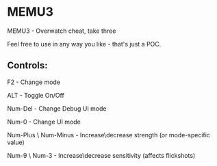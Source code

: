 # MEMU3

MEMU3 - Overwatch cheat, take three

Feel free to use in any way you like - that's just a POC.

## Controls:

F2 - Change mode

ALT - Toggle On/Off

Num-Del - Change Debug UI mode

Num-0 - Change UI mode

Num-Plus \ Num-Minus - Increase\decrease strength (or mode-specific value)

Num-9 \ Num-3 - Increase\decrease sensitivity (affects flickshots)
